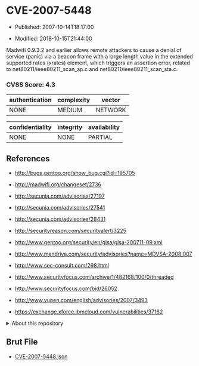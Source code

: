 # CVE-2007-5448

- Published: 2007-10-14T18:17:00

- Modified: 2018-10-15T21:44:00

Madwifi 0.9.3.2 and earlier allows remote attackers to cause a denial of service (panic) via a beacon frame with a large length value in the extended supported rates (xrates) element, which triggers an assertion error, related to net80211/ieee80211_scan_ap.c and net80211/ieee80211_scan_sta.c.

### CVSS Score: **4.3**

| authentication | complexity | vector |
| --- | --- | --- |
| NONE | MEDIUM | NETWORK |

| confidentiality | integrity | availability |
| --- | --- | --- |
| NONE | NONE | PARTIAL |

## References

* http://bugs.gentoo.org/show_bug.cgi?id=195705

* http://madwifi.org/changeset/2736

* http://secunia.com/advisories/27197

* http://secunia.com/advisories/27541

* http://secunia.com/advisories/28431

* http://securityreason.com/securityalert/3225

* http://www.gentoo.org/security/en/glsa/glsa-200711-09.xml

* http://www.mandriva.com/security/advisories?name=MDVSA-2008:007

* http://www.sec-consult.com/298.html

* http://www.securityfocus.com/archive/1/482168/100/0/threaded

* http://www.securityfocus.com/bid/26052

* http://www.vupen.com/english/advisories/2007/3493

* https://exchange.xforce.ibmcloud.com/vulnerabilities/37182

<details>
<summary>About this repository</summary> 

  This repository is part of the project [Live Hack CVE](https://github.com/Live-Hack-CVE). Main website can be found [www.live-hack.org](https://www.live-hack.org) 
  
  Made by [Sn0wAlice](https://github.com/Sn0wAlice) for the people that care about security and need to have a feed of the latest CVEs. Hope you enjoy it, don't forget to star the repo and follow me on [Twitter](https://twitter.com/Sn0wAlice) and [Github](https://github.com/Sn0wAlice). And that is my [personnal website](https://www.alice-snow.me/)

  - [Home Page](https://github.com/Live-Hack-CVE)
  - [Framework](https://github.com/Live-Hack-CVE/cve-framework)
  - [CVE database](https://github.com/Live-Hack-CVE/full_database)
  - [Changelog](https://github.com/Live-Hack-CVE/Changelog)
</details>

## Brut File

* [CVE-2007-5448.json](https://raw.githubusercontent.com/Live-Hack-CVE/full_database/main/cves/2007/CVE-2007-5448.json)

